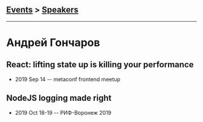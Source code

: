 ## [Events](../README.md) > [Speakers](../speakers.md)
---

# Андрей Гончаров

## React: lifting state up is killing your performance
- 2019 Sep 14 -- metaconf frontend meetup    
## NodeJS logging made right
- 2019 Oct 18-19 -- РИФ-Воронеж 2019    
